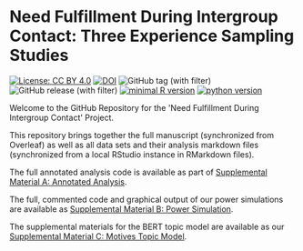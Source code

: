 # Need Fulfillment During Intergroup Contact: Three Experience Sampling Studies

[![License: CC BY 4.0](https://img.shields.io/badge/License-CC_BY_4.0-lightgrey.svg)](https://creativecommons.org/licenses/by/4.0/)
[![DOI](https://zenodo.org/badge/413074289.svg)](https://zenodo.org/doi/10.5281/zenodo.10021888)
![GitHub tag (with filter)](https://img.shields.io/github/v/tag/JannisCodes/intergroup-contact-needs?label=version)
![GitHub release (with filter)](https://img.shields.io/github/v/release/JannisCodes/intergroup-contact-needs)
[![minimal R version](https://img.shields.io/badge/R%3E%3D-4.1.1-6666ff.svg)](https://cran.r-project.org/)
[![python version](https://img.shields.io/badge/python-v3.10.6-blue)](https://www.python.org/downloads/release/python-3106/)

Welcome to the GitHub Repository for the 'Need Fulfillment During Intergroup Contact' Project.

This repository brings together the full manuscript (synchronized from Overleaf) as well as all data sets and their analysis markdown files (synchronized from a local RStudio instance in RMarkdown files).

The full annotated analysis code is available as part of [Supplemental Material A: Annotated Analysis](https://janniscodes.github.io/intergroup-contact-needs/Supplemental-Material-A-Annotated-Analysis).

The full, commented code and graphical output of our power simulations are available as [Supplemental Material B: Power Simulation](https://janniscodes.github.io/intergroup-contact-needs/Supplemental-Material-B-Power-Simulation).

The supplemental materials for the BERT topic model are available as our [Supplemental Material C: Motives Topic Model](https://janniscodes.github.io/bert-migrant-need-content/Supplemental-Material-C-BERT-topic-model-outgroup).

<!-- Please note that the full repository will remain 'private' and anonymized until after the manuscript has been accepted for publication (to allow for blind peer review). -->



